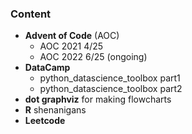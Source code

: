 ### Content
- **Advent of Code** (AOC)
  - AOC 2021 4/25 
  - AOC 2022 6/25 (ongoing)
- **DataCamp**
  - python_datascience_toolbox part1
  - python_datascience_toolbox part2
- **dot graphviz** for making flowcharts 
- **R** shenanigans 
- **Leetcode**
